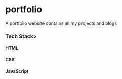 # portfolio

A portfolio website contains all my projects and blogs
<h3>Tech Stack></h3>
<h4>HTML</h4>
<h4>CSS</h4>
<h4>JavaScript</h4>

